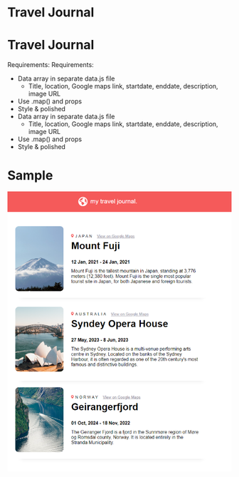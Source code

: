 # Travel Journal
# Travel Journal

Requirements:
Requirements:

- Data array in separate data.js file
  - Title, location, Google maps link, startdate, enddate, description, image URL
- Use .map() and props
- Style & polished
- Data array in separate data.js file
  - Title, location, Google maps link, startdate, enddate, description, image URL
- Use .map() and props
- Style & polished

# Sample

![alt text](image.png)